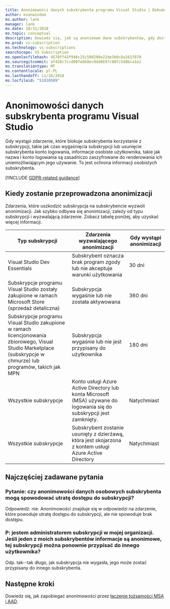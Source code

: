 ```yaml
---
title: Anonimowości danych subskrybenta programu Visual Studio | Dokumentacja firmy Microsoft
author: evanwindom
ms.author: lank
manager: lank
ms.date: 10/31/2018
ms.topic: conceptual
description: Dowiedz się, jak są anonimowe dane subskrybentów, gdy dostęp do subskrypcji zostaną utracone.
ms.prod: vs-subscription
ms.technology: vs-subscriptions
searchscope: VS Subscription
ms.openlocfilehash: 4570ff43f946c25c50d298e22de3b0c8a261f870
ms.sourcegitcommit: af428c7ccd007e668ec0dd8697c88fc5d8bca1e2
ms.translationtype: MT
ms.contentlocale: pl-PL
ms.lasthandoff: 11/16/2018
ms.locfileid: "51810589"
---
```

# <a name="anonymization-of-visual-studio-subscriber-information"></a>Anonimowości danych subskrybenta programu Visual Studio

Gdy wystąpi zdarzenie, które blokuje subskrybenta korzystanie z subskrypcji, takie jak czas wygaśnięcia subskrypcji lub usunięcie subskrybenta konto logowania, informacje osobiste użytkownika, takie jak nazwa i konto logowania są zasadniczo zaszyfrowane do renderowania ich uniemożliwiającym jego używanie.  To jest ochrona informacji osobistych subskrybenta.

[!INCLUDE [GDPR-related guidance](includes/gdpr-intro-sentence.md)]

## <a name="when-does-anonymization-occur"></a>Kiedy zostanie przeprowadzona anonimizacji

Zdarzenia, które uszkodzić subskrypcja na subskrybencie wyzwoli anonimizacji.  Jak szybko odbywa się anonimizacji, zależy od typu subskrypcji i wyzwalającą zdarzenie. Zobacz tabelę poniżej, aby uzyskać więcej informacji.

| Typ subskrypcji                                                                                                                       | Zdarzenia wyzwalającego anonimizacji                                                                                                     | Gdy wystąpi anonimizacji |
|-----------------------------------------------------------------------------------------------------------------------------------------|------------------------------------------------------------------------------------------------------------|---------------------------|
| Visual Studio Dev Essentials                                                                                                            | Subskrybent oznacza brak program zgody lub nie akceptuje warunki użytkowania                                    | 30 dni               |
| Subskrypcje programu Visual Studio zostały zakupione w ramach Microsoft Store (sprzedaż detaliczna)                                                                      | Subskrypcja wygaśnie lub nie została aktywowana                                                                   | 360 dni                  |
| Subskrypcje programu Visual Studio zakupione w ramach licencjonowania zbiorowego, Visual Studio Marketplace (subskrypcje w chmurze) lub programów, takich jak MPN | Subskrypcja wygaśnie lub nie jest przypisany do użytkownika                                                          | 180 dni                  |
| Wszystkie subskrypcje                                                                                                                       | Konto usługi Azure Active Directory lub konta Microsoft (MSA) używane do logowania się do subskrypcji jest zamknięty. | Natychmiast               |
| Wszystkie subskrypcje                                                                                                                       | Subskrybent zostanie usunięty z dzierżawą, która jest skojarzona z kontem usługi Azure Active Directory                                | Natychmiast               |

## <a name="faq"></a>Najczęściej zadawane pytania

### <a name="q--does-the-anonymization-of-the-subscribers-personal-information-cause-them-to-lose-access-to-the-subscription"></a>Pytanie: czy anonimowości danych osobowych subskrybenta mogą spowodować utratę dostępu do subskrypcji?
Odpowiedź: nie.  Anonimowości znajduje się w odpowiedzi na zdarzenie, które powoduje utratę dostępu do subskrypcji, ale nie spowoduje brak dostępu.

### <a name="q--im-an-administrator-for-my-organizations-subscriptions--if-one-of-my-subscribers-information-is-anonymized-can-that-subscription-be-reassigned-to-another-user"></a>P: jestem administratorem subskrypcji w mojej organizacji.  Jeśli jeden z moich subskrybentów informacje są anonimowe, tej subskrypcji można ponownie przypisać do innego użytkownika?
Odp. tak--tak długo, jak subskrypcja nie wygasła, jego może zostać przypisany do innego subskrybenta.

## <a name="next-steps"></a>Następne kroki

Dowiedz się, jak zapobiegać anonimowości przez [łączenie tożsamości MSA i AAD](/azure/active-directory/b2b/add-users-administrator).
